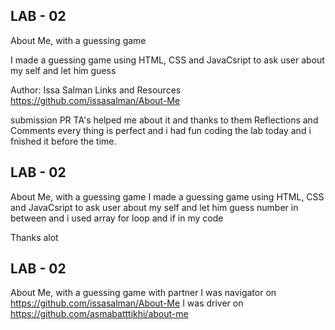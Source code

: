 ## LAB - 02
About Me, with a guessing game


I made a guessing game using HTML, CSS and JavaCsript to ask user about my self and let him guess

Author: Issa Salman
Links and Resources
https://github.com/issasalman/About-Me

submission PR
TA's helped me about it and thanks to them
Reflections and Comments
every thing is perfect and i had fun coding the lab today and i fnished it before the time.

## LAB - 02
About Me, with a guessing game
I made a guessing game using HTML, CSS and JavaCsript to ask user about my self and let him guess number in between and i used array for loop and if in my code 

Thanks alot


## LAB - 02
About Me, with a guessing game with partner
I was navigator on https://github.com/issasalman/About-Me
I was driver on https://github.com/asmabatttikhi/about-me